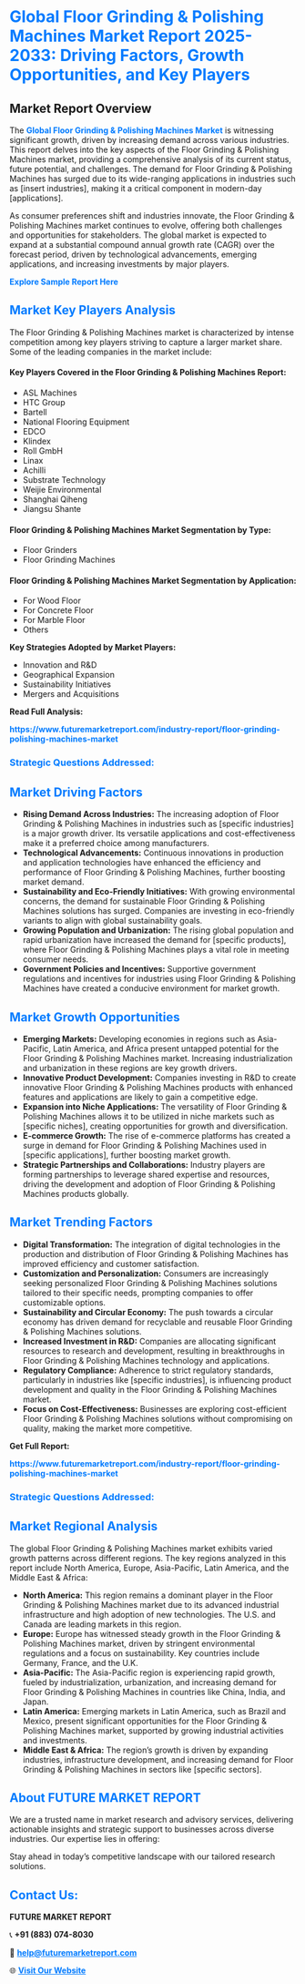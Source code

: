 <h1 style="color: #007BFF;">Global Floor Grinding & Polishing Machines Market Report 2025-2033: Driving Factors, Growth Opportunities, and Key Players</h1>

<section id="overview">
<h2>Market Report Overview</h2>
<p>The <a href="https://www.futuremarketreport.com/industry-report/floor-grinding-polishing-machines-market" style="color: #007BFF; text-decoration: none;"><strong>Global Floor Grinding & Polishing Machines Market</strong></a> is witnessing significant growth, driven by increasing demand across various industries. This report delves into the key aspects of the Floor Grinding & Polishing Machines market, providing a comprehensive analysis of its current status, future potential, and challenges. The demand for Floor Grinding & Polishing Machines has surged due to its wide-ranging applications in industries such as [insert industries], making it a critical component in modern-day [applications].</p>
<p>As consumer preferences shift and industries innovate, the Floor Grinding & Polishing Machines market continues to evolve, offering both challenges and opportunities for stakeholders. The global market is expected to expand at a substantial compound annual growth rate (CAGR) over the forecast period, driven by technological advancements, emerging applications, and increasing investments by major players.</p>
</section>

<section id="overview">
<p><a href="https://www.futuremarketreport.com/request-sample/reportId=59824" style="color: #007BFF; text-decoration: none;"><strong>Explore Sample Report Here</strong></a></p>
</section>

<section id="key-players">
<h2 style="color: #007BFF;">Market Key Players Analysis</h2>
<p>The Floor Grinding & Polishing Machines market is characterized by intense competition among key players striving to capture a larger market share. Some of the leading companies in the market include:</p>
<h4>Key Players Covered in the Floor Grinding & Polishing Machines Report:</h4>
<ul><li>ASL Machines</li><li>HTC Group</li><li>Bartell</li><li>National Flooring Equipment</li><li>EDCO</li><li>Klindex</li><li>Roll GmbH</li><li>Linax</li><li>Achilli</li><li>Substrate Technology</li><li>Weijie Environmental</li><li>Shanghai Qiheng</li><li>Jiangsu Shante</li></ul>
<h4>Floor Grinding & Polishing Machines Market Segmentation by Type:</h4>
<ul><li>Floor Grinders</li><li>Floor Grinding Machines</li></ul>

<h4>Floor Grinding & Polishing Machines Market Segmentation by Application:</h4>
<ul><li>For Wood Floor</li><li>For Concrete Floor</li><li>For Marble Floor</li><li>Others</li></ul>
<p><strong>Key Strategies Adopted by Market Players:</strong></p>
<ul>
<li>Innovation and R&D</li>
<li>Geographical Expansion</li>
<li>Sustainability Initiatives</li>
<li>Mergers and Acquisitions</li>
</ul>
</section>

<section>
<p><strong>Read Full Analysis: </strong></p><a href="https://www.futuremarketreport.com/industry-report/floor-grinding-polishing-machines-market" style="color: #007BFF; text-decoration: none;"><strong>https://www.futuremarketreport.com/industry-report/floor-grinding-polishing-machines-market</strong></a>
<h3 style="color: #007BFF;">Strategic Questions Addressed:</h3>
</section>

<section id="driving-factors">
<h2 style="color: #007BFF;">Market Driving Factors</h2>
<ul>
<li><strong>Rising Demand Across Industries:</strong> The increasing adoption of Floor Grinding & Polishing Machines in industries such as [specific industries] is a major growth driver. Its versatile applications and cost-effectiveness make it a preferred choice among manufacturers.</li>
<li><strong>Technological Advancements:</strong> Continuous innovations in production and application technologies have enhanced the efficiency and performance of Floor Grinding & Polishing Machines, further boosting market demand.</li>
<li><strong>Sustainability and Eco-Friendly Initiatives:</strong> With growing environmental concerns, the demand for sustainable Floor Grinding & Polishing Machines solutions has surged. Companies are investing in eco-friendly variants to align with global sustainability goals.</li>
<li><strong>Growing Population and Urbanization:</strong> The rising global population and rapid urbanization have increased the demand for [specific products], where Floor Grinding & Polishing Machines plays a vital role in meeting consumer needs.</li>
<li><strong>Government Policies and Incentives:</strong> Supportive government regulations and incentives for industries using Floor Grinding & Polishing Machines have created a conducive environment for market growth.</li>
</ul>
</section>

<section id="growth-opportunities">
<h2 style="color: #007BFF;">Market Growth Opportunities</h2>
<ul>
<li><strong>Emerging Markets:</strong> Developing economies in regions such as Asia-Pacific, Latin America, and Africa present untapped potential for the Floor Grinding & Polishing Machines market. Increasing industrialization and urbanization in these regions are key growth drivers.</li>
<li><strong>Innovative Product Development:</strong> Companies investing in R&D to create innovative Floor Grinding & Polishing Machines products with enhanced features and applications are likely to gain a competitive edge.</li>
<li><strong>Expansion into Niche Applications:</strong> The versatility of Floor Grinding & Polishing Machines allows it to be utilized in niche markets such as [specific niches], creating opportunities for growth and diversification.</li>
<li><strong>E-commerce Growth:</strong> The rise of e-commerce platforms has created a surge in demand for Floor Grinding & Polishing Machines used in [specific applications], further boosting market growth.</li>
<li><strong>Strategic Partnerships and Collaborations:</strong> Industry players are forming partnerships to leverage shared expertise and resources, driving the development and adoption of Floor Grinding & Polishing Machines products globally.</li>
</ul>
</section>

<section id="trending-factors">
<h2 style="color: #007BFF;">Market Trending Factors</h2>
<ul>
<li><strong>Digital Transformation:</strong> The integration of digital technologies in the production and distribution of Floor Grinding & Polishing Machines has improved efficiency and customer satisfaction.</li>
<li><strong>Customization and Personalization:</strong> Consumers are increasingly seeking personalized Floor Grinding & Polishing Machines solutions tailored to their specific needs, prompting companies to offer customizable options.</li>
<li><strong>Sustainability and Circular Economy:</strong> The push towards a circular economy has driven demand for recyclable and reusable Floor Grinding & Polishing Machines solutions.</li>
<li><strong>Increased Investment in R&D:</strong> Companies are allocating significant resources to research and development, resulting in breakthroughs in Floor Grinding & Polishing Machines technology and applications.</li>
<li><strong>Regulatory Compliance:</strong> Adherence to strict regulatory standards, particularly in industries like [specific industries], is influencing product development and quality in the Floor Grinding & Polishing Machines market.</li>
<li><strong>Focus on Cost-Effectiveness:</strong> Businesses are exploring cost-efficient Floor Grinding & Polishing Machines solutions without compromising on quality, making the market more competitive.</li>
</ul>
</section>

<section>
<p><strong>Get Full Report: </strong></p><a href="https://www.futuremarketreport.com/industry-report/floor-grinding-polishing-machines-market" style="color: #007BFF; text-decoration: none;"><strong>https://www.futuremarketreport.com/industry-report/floor-grinding-polishing-machines-market</strong></a>
<h3 style="color: #007BFF;">Strategic Questions Addressed:</h3>
</section>


<section id="regional-analysis">
<h2 style="color: #007BFF;">Market Regional Analysis</h2>
<p>The global Floor Grinding & Polishing Machines market exhibits varied growth patterns across different regions. The key regions analyzed in this report include North America, Europe, Asia-Pacific, Latin America, and the Middle East & Africa:</p>
<ul>
<li><strong>North America:</strong> This region remains a dominant player in the Floor Grinding & Polishing Machines market due to its advanced industrial infrastructure and high adoption of new technologies. The U.S. and Canada are leading markets in this region.</li>
<li><strong>Europe:</strong> Europe has witnessed steady growth in the Floor Grinding & Polishing Machines market, driven by stringent environmental regulations and a focus on sustainability. Key countries include Germany, France, and the U.K.</li>
<li><strong>Asia-Pacific:</strong> The Asia-Pacific region is experiencing rapid growth, fueled by industrialization, urbanization, and increasing demand for Floor Grinding & Polishing Machines in countries like China, India, and Japan.</li>
<li><strong>Latin America:</strong> Emerging markets in Latin America, such as Brazil and Mexico, present significant opportunities for the Floor Grinding & Polishing Machines market, supported by growing industrial activities and investments.</li>
<li><strong>Middle East & Africa:</strong> The region’s growth is driven by expanding industries, infrastructure development, and increasing demand for Floor Grinding & Polishing Machines in sectors like [specific sectors].</li>
</ul>
</section>

<footer>
<h2 style="color: #007BFF;">About FUTURE MARKET REPORT</h2>
<p>We are a trusted name in market research and advisory services, delivering actionable insights and strategic support to businesses across diverse industries. Our expertise lies in offering:</p>

<p>Stay ahead in today’s competitive landscape with our tailored research solutions.</p>

<h2 style="color: #007BFF;">Contact Us:</h2>
<p><strong>FUTURE MARKET REPORT</strong></p>
<p>📞 <strong>+91 (883) 074-8030</strong></p>
<p>📧 <strong><a href="mailto:help@futuremarketreport.com" style="color: #007BFF;">help@futuremarketreport.com</a></strong></p>
<p>🌐 <strong><a href="https://www.futuremarketreport.com/" style="color: #007BFF;">Visit Our Website</a></strong></p>
</footer>